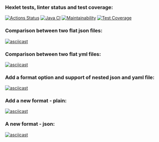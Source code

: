 ### Hexlet tests, linter status and test coverage:
[![Actions Status](https://github.com/SickJoke282/java-project-71/workflows/hexlet-check/badge.svg)](https://github.com/SickJoke282/java-project-71/actions)
[![Java CI](https://github.com/SickJoke282/java-project-71/actions/workflows/main.yml/badge.svg)](https://github.com/SickJoke282/java-project-71/actions/workflows/main.yml)
[![Maintainability](https://api.codeclimate.com/v1/badges/95aa446db55fcaff6646/maintainability)](https://codeclimate.com/github/SickJoke282/java-project-71/maintainability)
[![Test Coverage](https://api.codeclimate.com/v1/badges/95aa446db55fcaff6646/test_coverage)](https://codeclimate.com/github/SickJoke282/java-project-71/test_coverage)
### Comparison between two flat json files:
[![asciicast](https://asciinema.org/a/6WVRQmb8pkw9YqqSLBYLFI9So.svg)](https://asciinema.org/a/6WVRQmb8pkw9YqqSLBYLFI9So)
### Comparison between two flat yml files:
[![asciicast](https://asciinema.org/a/HdY131Q6ueSCzGRbx8yMXGnVR.svg)](https://asciinema.org/a/HdY131Q6ueSCzGRbx8yMXGnVR)
### Add a format option and support of nested json and yaml file:
[![asciicast](https://asciinema.org/a/AJfP43EZYKrN0DV9i6mr6LBVz.svg)](https://asciinema.org/a/AJfP43EZYKrN0DV9i6mr6LBVz)
### Add a new format - plain:
[![asciicast](https://asciinema.org/a/OB2lmqNR2j4dTU1Vl8o7sNzk3.svg)](https://asciinema.org/a/OB2lmqNR2j4dTU1Vl8o7sNzk3)
### A new format - json:
[![asciicast](https://asciinema.org/a/qBDBlIEo7O6HwOiDbGvFMcy9I.svg)](https://asciinema.org/a/qBDBlIEo7O6HwOiDbGvFMcy9I)
